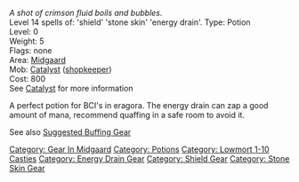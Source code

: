 *A shot of crimson fluid boils and bubbles.*  
Level 14 spells of: 'shield' 'stone skin' 'energy drain'. Type: Potion  
Level: 0  
Weight: 5  
Flags: none  
Area: [Midgaard](:Category:Midgaard "wikilink")  
Mob: [Catalyst](Catalyst "wikilink")
([shopkeeper](:Category:Shopkeepers "wikilink"))  
Cost: 800  
See [Catalyst](Catalyst "wikilink") for more information

A perfect potion for BCI's in eragora. The energy drain can zap a good
amount of mana, recommend quaffing in a safe room to avoid it.

See also [Suggested Buffing
Gear](Suggested_Spellcasting_Gear#Suggested_Buffing_Gear "wikilink")

[Category: Gear In Midgaard](Category:_Gear_In_Midgaard "wikilink")
[Category: Potions](Category:_Potions "wikilink") [Category: Lowmort
1-10 Casties](Category:_Lowmort_1-10_Casties "wikilink") [Category:
Energy Drain Gear](Category:_Energy_Drain_Gear "wikilink") [Category:
Shield Gear](Category:_Shield_Gear "wikilink") [Category: Stone Skin
Gear](Category:_Stone_Skin_Gear "wikilink")
